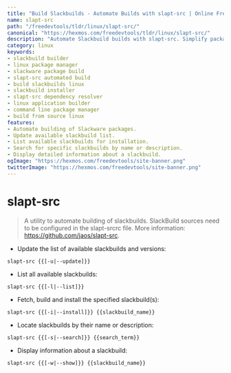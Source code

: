 ```yaml
---
title: "Build Slackbuilds - Automate Builds with slapt-src | Online Free DevTools by Hexmos"
name: slapt-src
path: "/freedevtools/tldr/linux/slapt-src/"
canonical: "https://hexmos.com/freedevtools/tldr/linux/slapt-src/"
description: "Automate Slackbuild builds with slapt-src. Simplify package management and software installation on Slackware Linux. Free online tool, no registration required."
category: linux
keywords:
- slackbuild builder
- linux package manager
- slackware package build
- slapt-src automated build
- build slackbuilds linux
- slackbuild installer
- slapt-src dependency resolver
- linux application builder
- command line package manager
- build from source linux
features:
- Automate building of Slackware packages.
- Update available slackbuild list.
- List available slackbuilds for installation.
- Search for specific slackbuilds by name or description.
- Display detailed information about a slackbuild.
ogImage: "https://hexmos.com/freedevtools/site-banner.png"
twitterImage: "https://hexmos.com/freedevtools/site-banner.png"
---
```


# slapt-src

> A utility to automate building of slackbuilds.
> SlackBuild sources need to be configured in the slapt-srcrc file.
> More information: <https://github.com/jaos/slapt-src>.

- Update the list of available slackbuilds and versions:

`slapt-src {{[-u|--update]}}`

- List all available slackbuilds:

`slapt-src {{[-l|--list]}}`

- Fetch, build and install the specified slackbuild(s):

`slapt-src {{[-i|--install]}} {{slackbuild_name}}`

- Locate slackbuilds by their name or description:

`slapt-src {{[-s|--search]}} {{search_term}}`

- Display information about a slackbuild:

`slapt-src {{[-w|--show]}} {{slackbuild_name}}`
